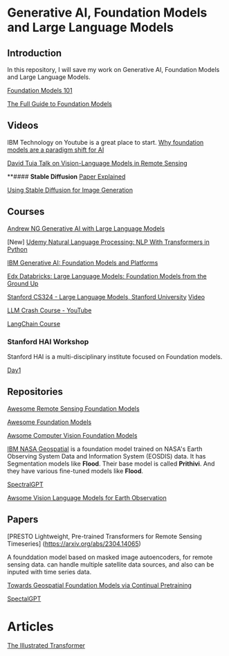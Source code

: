 # Generative AI, Foundation Models and Large Language Models

## Introduction
In this repository, I will save my work on Generative AI, Foundation Models and Large Language Models. 

[Foundation Models 101](https://www.scribbledata.io/blog/foundation-models-101-a-step-by-step-guide-for-beginners/)

[The Full Guide to Foundation Models](https://encord.com/blog/foundation-models/)

## Videos

IBM Technology on Youtube is a great place to start. 
[Why foundation models are a paradigm shift for AI](https://www.youtube.com/watch?v=1JzMSbcInxc)

[David Tuia Talk on Vision-Language Models in Remote Sensing](https://www.youtube.com/watch?v=Z3KOChhXkYk)


**#### **Stable Diffusion**
[Paper Explained](https://www.youtube.com/watch?v=rC34475rEnw)

[Using Stable Diffusion for Image Generation](https://www.youtube.com/watch?v=ltLNYA3lWAQ)

## Courses

[Andrew NG Generative AI with Large Language Models](https://downloadly.ir/elearning/video-tutorials/generative-ai-with-large-language-models/)


[New] [Udemy Natural Language Processing: NLP With Transformers in Python](https://www.udemy.com/course/nlp-with-transformers/?couponCode=LETSLEARNNOWPP)


[IBM Generative AI: Foundation Models and Platforms](https://www.coursera.org/learn/generative-ai-foundation-models-and-platforms#modules)

[Edx Databricks: Large Language Models: Foundation Models from the Ground Up](https://www.edx.org/learn/computer-science/databricks-large-language-models-foundation-models-from-the-ground-up)


[Stanford CS324 - Large Language Models, Stanford University](https://stanford-cs324.github.io/winter2022/)  [Video]()

[LLM Crash Course - YouTube](https://www.youtube.com/watch?v=UU1WVnMk4E8)

[LangChain Course](https://youtu.be/lG7Uxts9SXs?si=ZNdcEH5Vx6lg0odX)

### Stanford HAI Workshop

Stanford HAI is a multi-disciplinary institute focused on Foundation models.

[Day1](https://www.youtube.com/watch?v=dG628PEN1fY)




## Repositories

[Awesome Remote Sensing Foundation Models](https://github.com/Jack-bo1220/Awesome-Remote-Sensing-Foundation-Models)

[Awesome Foundation Models](https://github.com/uncbiag/Awesome-Foundation-Models)

[Awsome Computer Vision Foundation Models](https://github.com/awaisrauf/Awesome-CV-Foundational-Models)

[IBM NASA Geospatial](https://huggingface.co/ibm-nasa-geospatial) is a foundation model trained on NASA's Earth Observing System Data and Information System (EOSDIS) data. It has Segmentation models like **Flood**. Their base model is called **Prithivi**. And they have various fine-tuned models like **Flood**.

[SpectralGPT](https://www.linkedin.com/posts/danfeng-hong-82868612b_spectralgpt-the-first-spectral-remote-sensing-activity-7142524357293056000-0sua/?utm_source=share&utm_medium=member_android)

[Awsome Vision Language Models for Earth Observation](https://github.com/geoaigroup/awesome-vision-language-models-for-earth-observation)

## Papers

[PRESTO Lightweight, Pre-trained Transformers for Remote Sensing Timeseries] (https://arxiv.org/abs/2304.14065)

A founddation model based on masked image autoencoders, for remote sensing data. can handle multiple satellite data sources, and also can be inputed with time series data.

[Towards Geospatial Foundation Models via Continual Pretraining](https://arxiv.org/abs/2302.04476)

[SpectalGPT](https://arxiv.org/abs/2311.07113)



# Articles

[The Illustrated Transformer](https://jalammar.github.io/illustrated-transformer/)